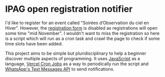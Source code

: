 # IPAG open registration notifier

I'd like to register for an event called "Soirées d’Observation du ciel en Hiver".
However, the [registration form] is disabled as registrations will open some time "mid November".
I wouldn't want to miss the registration so here is a script which will run as a cron task
and crawl the page to check if some time slots have been added.

[registration form]: https://ipag.osug.fr/french/grand-public/soirees-d-observation-du-ciel-en-hiver/formulaire-inscription-coupole-ipag/

This project aims to be simple but pluridisciplinary to help a beginner discover multiple
aspects of programming. It uses [JavaScript] as a language, [Vercel Cron Jobs] as a way
to periodically run the script and [WhatsApp's Text Messages API] to send notifications.

[JavaScript]: https://en.wikipedia.org/wiki/JavaScript
[Vercel Cron Jobs]: https://vercel.com/docs/cron-jobs
[WhatsApp's Text Messages API]: https://developers.facebook.com/docs/whatsapp/cloud-api/messages/text-messages
